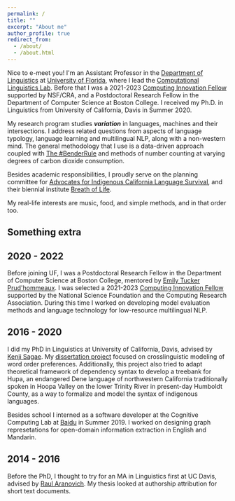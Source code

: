 ```yaml
---
permalink: /
title: ""
excerpt: "About me"
author_profile: true
redirect_from: 
  - /about/
  - /about.html
---
```



Nice to e-meet you! I'm an Assistant Professor in the [Department of Linguistics](https://lin.ufl.edu/) at [University of Florida](https://ufl.edu/), where I lead the [Computational Linguistics Lab](https://ufcompling.github.io). Before that I was a 2021-2023 [Computing Innovation Fellow](https://cccblog.org/2021/07/22/announcing-the-2021-computing-innovation-fellows/) supported by NSF/CRA, and a Postdoctoral Research Fellow in the Department of Computer Science at Boston College. I received my Ph.D. in Linguistics from University of California, Davis in Summer 2020.

My research program studies ***variation*** in languages, machines and their intersections. I address related questions from aspects of language typology, language learning and multilingual NLP, along with a non-western mind. The general methodology that I use is a data-driven approach coupled with [The #BenderRule](https://thegradient.pub/the-benderrule-on-naming-the-languages-we-study-and-why-it-matters/) and methods of number counting at varying degrees of carbon dioxide consumption. 

Besides academic responsibilities, I proudly serve on the planning committee for [Advocates for Indigenous California Language Survival](https://aicls.org), and their biennial institute [Breath of Life](https://aicls.org/breath-of-life-institute/). 

My real-life interests are music, food, and simple methods, and in that order too.


Something extra
------

2020 - 2022
------

Before joining UF, I was a Postdoctoral Research Fellow in the Department of Computer Science at Boston College, mentored by [Emily Tucker Prud'hommeaux](http://cs.bc.edu/~prudhome/publications.html). I was selected a 2021-2023 [Computing Innovation Fellow](https://cccblog.org/2021/07/22/announcing-the-2021-computing-innovation-fellows/) supported by the National Science Foundation and the Computing Research Association. During this time I worked on developing model evaluation methods and language technology for low-resource multilingual NLP.

2016 - 2020
------

I did my PhD in Linguistics at University of California, Davis, advised by [Kenji Sagae](http://compling.ucdavis.edu/sagae/index.html). My [dissertation project](http://zoeyliu18.github.io/files/Zoey_Dissertation.pdf) focused on crosslinguistic modeling of word order preferences. Additionally, this project also tried to adapt theoretical framework of dependency syntax to develop a treebank for Hupa, an endangered Dene language of northwestern California traditionally spoken in Hoopa Valley on the lower Trinity River in present-day Humboldt County, as a way to formalize and model the syntax of indigenous languages. 

Besides school I interned as a software developer at the Cognitive Computing Lab at [Baidu](http://research.baidu.com/Index) in Summer 2019. I worked on designing graph represetations for open-domain information extraction in English and Mandarin.

2014 - 2016
------

Before the PhD, I thought to try for an MA in Linguistics first at UC Davis, advised by [Raul Aranovich](https://linguistics.ucdavis.edu/people/raranovi). My thesis looked at authorship attribution for short text documents.


